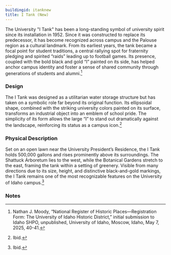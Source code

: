 ```yaml
---
buildingid: itanknew
title: I Tank (New)
---
```


The University "I Tank" has been a long-standing symbol of university spirit since its installation in 1952. Since it was constructed to replace its predecessor, it has become recognized across campus and the Palouse region as a cultural landmark. From its earliest years, the tank became a focal point for student traditions, a central rallying spot for fraternity pledging and spirited “raids” leading up to football games. Its presence, coupled with the bold black and gold “I” painted on its side, has helped anchor campus identity and foster a sense of shared community through generations of students and alumni.[^1]

### Design

The I Tank was designed as a utilitarian water storage structure but has taken on a symbolic role far beyond its original function. Its ellipsoidal shape, combined with the striking university colors painted on its surface, transforms an industrial object into an emblem of school pride. The simplicity of its form allows the large “I” to stand out dramatically against the landscape, reinforcing its status as a campus icon.[^2]

### Physical Description

Set on an open lawn near the University President’s Residence, the I Tank holds 500,000 gallons and rises prominently above its surroundings. The Shattuck Arboretum lies to the west, while the Botanical Gardens stretch to the east, framing the tank within a setting of greenery. Visible from many directions due to its size, height, and distinctive black-and-gold markings, the I Tank remains one of the most recognizable features on the University of Idaho campus.[^3]

### Notes

[^1]: Nathan J. Moody, “National Register of Historic Places—Registration Form: The University of Idaho Historic District,” initial submission to Idaho SHPO, unpublished, University of Idaho, Moscow, Idaho, May 7, 2025, 40-41. 
[^2]: Ibid. 
[^3]: Ibid. 
